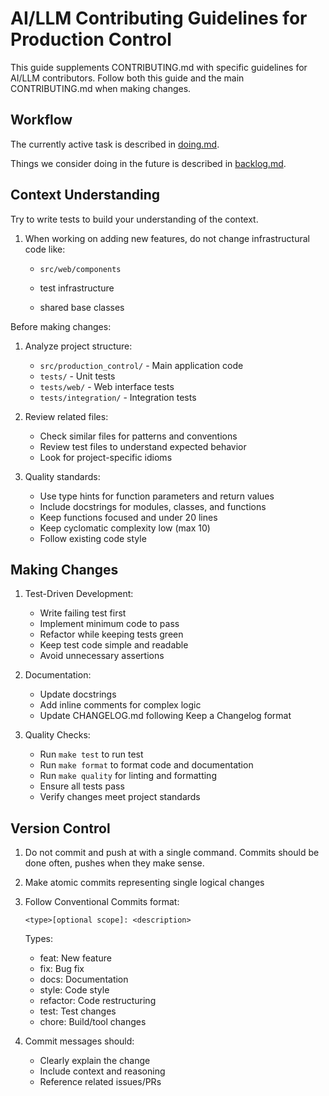 # AI/LLM Contributing Guidelines for Production Control

This guide supplements CONTRIBUTING.md with specific guidelines for AI/LLM contributors.
Follow both this guide and the main CONTRIBUTING.md when making changes.

## Workflow

The currently active task is described in [doing.md](./work/doing.md).

Things we consider doing in the future is described in [backlog.md](./work/backlog.md).

## Context Understanding

Try to write tests to build your understanding of the context.

1. When working on adding new features, do not change infrastructural code like:

   - `src/web/components`

   - test infrastructure

   - shared base classes

Before making changes:

1. Analyze project structure:

   - `src/production_control/` - Main application code
   - `tests/` - Unit tests
   - `tests/web/` - Web interface tests
   - `tests/integration/` - Integration tests

1. Review related files:

   - Check similar files for patterns and conventions
   - Review test files to understand expected behavior
   - Look for project-specific idioms

1. Quality standards:

   - Use type hints for function parameters and return values
   - Include docstrings for modules, classes, and functions
   - Keep functions focused and under 20 lines
   - Keep cyclomatic complexity low (max 10)
   - Follow existing code style

## Making Changes

1. Test-Driven Development:

   - Write failing test first
   - Implement minimum code to pass
   - Refactor while keeping tests green
   - Keep test code simple and readable
   - Avoid unnecessary assertions

1. Documentation:

   - Update docstrings
   - Add inline comments for complex logic
   - Update CHANGELOG.md following Keep a Changelog format

1. Quality Checks:

   - Run `make test` to run test
   - Run `make format` to format code and documentation
   - Run `make quality` for linting and formatting
   - Ensure all tests pass
   - Verify changes meet project standards

## Version Control

1. Do not commit and push at with a single command.
   Commits should be done often, pushes when they make sense.

1. Make atomic commits representing single logical changes

1. Follow Conventional Commits format:

   ```text
   <type>[optional scope]: <description>
   ```

   Types:

   - feat: New feature
   - fix: Bug fix
   - docs: Documentation
   - style: Code style
   - refactor: Code restructuring
   - test: Test changes
   - chore: Build/tool changes

1. Commit messages should:

   - Clearly explain the change
   - Include context and reasoning
   - Reference related issues/PRs
